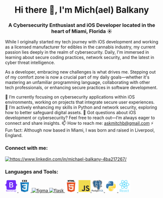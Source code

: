 <h1 align="center">Hi there 👋, I'm Mich(ael) Balkany</h1>
<h3 align="center">A Cybersecurity Enthusiast and iOS Developer located in the heart of Miami, Florida ☀️</h3>


While I originally started my tech journey with iOS development and working as a licensed manufacturer for edibles in the cannabis industry, my current passion lies deeply in the realm of cybersecurity. Daily, I'm immersed in learning about secure coding practices, network security, and the latest in cyber threat intelligence.

As a developer, embracing new challenges is what drives me. Stepping out of my comfort zone is now a crucial part of my daily goals—whether it's mastering an unfamiliar programming language, collaborating with other tech professionals, or enhancing secure practices in software development.

🔭 I’m currently focusing on cybersecurity applications within iOS environments, working on projects that integrate secure user experiences.
🌱 I’m actively enhancing my skills in Python and network security, exploring how to better safeguard digital assets.
💬 Got questions about iOS development or cybersecurity? Feel free to reach out—I’m always eager to connect and share insights.
📫 How to reach me: askmitchb@gmail.com
⚡ Fun fact: Although now based in Miami, I was born and raised in Liverpool, England.

<h3 align="left">Connect with me:</h3>
<p align="left">
<a href="https://www.linkedin.com/in/michael-balkany-4ba217267/" target="blank"><img align="center" src="https://raw.githubusercontent.com/rahuldkjain/github-profile-readme-generator/master/src/images/icons/Social/linked-in-alt.svg" alt="https://www.linkedin.com/in/michael-balkany-4ba217267/" height="30" width="40" /></a>
</p>

<h3 align="left">Languages and Tools:</h3>
<p align="left"> <a href="https://getbootstrap.com" target="_blank" rel="noreferrer"> <img src="https://raw.githubusercontent.com/devicons/devicon/master/icons/bootstrap/bootstrap-plain-wordmark.svg" alt="bootstrap" width="40" height="40"/> </a> <a href="https://www.w3schools.com/css/" target="_blank" rel="noreferrer"> <img src="https://raw.githubusercontent.com/devicons/devicon/master/icons/css3/css3-original-wordmark.svg" alt="css3" width="40" height="40"/> </a> <a href="https://www.figma.com/" target="_blank" rel="noreferrer"> <img src="https://www.vectorlogo.zone/logos/figma/figma-icon.svg" alt="figma" width="40" height="40"/> </a> <a href="https://flask.palletsprojects.com/" target="_blank" rel="noreferrer"> <img src="https://www.vectorlogo.zone/logos/pocoo_flask/pocoo_flask-icon.svg" alt="flask" width="40" height="40"/> </a> <a href="https://www.w3.org/html/" target="_blank" rel="noreferrer"> <img src="https://raw.githubusercontent.com/devicons/devicon/master/icons/html5/html5-original-wordmark.svg" alt="html5" width="40" height="40"/> </a> <a href="https://developer.mozilla.org/en-US/docs/Web/JavaScript" target="_blank" rel="noreferrer"> <img src="https://raw.githubusercontent.com/devicons/devicon/master/icons/javascript/javascript-original.svg" alt="javascript" width="40" height="40"/> </a> <a href="https://www.postgresql.org" target="_blank" rel="noreferrer"> <img src="https://raw.githubusercontent.com/devicons/devicon/master/icons/postgresql/postgresql-original-wordmark.svg" alt="postgresql" width="40" height="40"/> </a> <a href="https://www.python.org" target="_blank" rel="noreferrer"> <img src="https://raw.githubusercontent.com/devicons/devicon/master/icons/python/python-original.svg" alt="python" width="40" height="40"/> </a> <a href="https://reactjs.org/" target="_blank" rel="noreferrer"> <img src="https://raw.githubusercontent.com/devicons/devicon/master/icons/react/react-original-wordmark.svg" alt="react" width="40" height="40"/> </a> </p>
